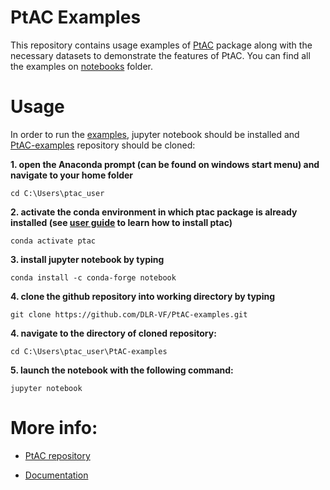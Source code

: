 # PtAC Examples

This repository contains usage examples of [PtAC](https://github.com/DLR-VF/PtAC) package 
along with the necessary datasets to demonstrate the features of PtAC.
You can find all the examples on [notebooks](https://github.com/DLR-VF/PtAC-examples/tree/master/notebooks) folder.

# Usage

In order to run the [examples](https://github.com/DLR-VF/PtAC-examples/tree/master/notebooks), 
jupyter notebook should be installed and [PtAC-examples](https://github.com/DLR-VF/PtAC-examples) repository should be cloned:

**1. open the Anaconda prompt (can be found on windows start menu) and navigate to your home folder**

```
cd C:\Users\ptac_user
```

**2. activate the conda environment in which ptac package is already installed 
(see [user guide](https://github.com/DLR-VF/PtAC/blob/master/docs/source/user-guide.rst) to learn how to install ptac)**

```
conda activate ptac
```

**3. install jupyter notebook by typing**

```
conda install -c conda-forge notebook
```

**4. clone the github repository into working directory by typing**

```
git clone https://github.com/DLR-VF/PtAC-examples.git
```

**4. navigate to the directory of cloned repository:**

```
cd C:\Users\ptac_user\PtAC-examples
```

**5. launch the notebook with the following command:**
```
jupyter notebook
```


# More info:


* [PtAC repository](https://github.com/DLR-VF/PtAC)


* [Documentation](https://test.pypi.org/project/ptac/)
